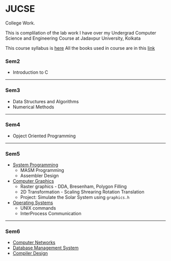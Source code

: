 # JUCSE
College Work.

This is complilation of the lab work I have over my Undergrad Computer Science and Engineering Course at Jadavpur University, Kolkata


This course syllabus is [here](http://www.jaduniv.edu.in/upload_files/course_file/1408615750-1.pdf)
All the books used in course are in this [link](https://mega.nz/#F!AypBWKhT!gvBgMO5sSNIoV5lrQLUpgA)


### Sem2
* Introduction to C


---
### Sem3
* Data Structures and Algorithms
* Numerical Methods


---
### Sem4
* Opject Oriented Programming


---
### Sem5
* [System Programming](https://github.com/aishik-pyne/JUCSE/tree/master/Sem5/SysProg)
  * MASM Programming
  * Assembler Design
* [Computer Graphics](https://github.com/aishik-pyne/JUCSE/tree/master/Sem5/CompGraphics)
  * Raster graphics - DDA, Bresenham, Polygon Filling
  * 2D Transformation - Scaling Shrearing Rotation Translation
  * Project: Simulate the Solar System using `graphics.h`
* [Operating Systems](https://github.com/aishik-pyne/JUCSE/tree/master/Sem5/OS/AishikPyne)
  * UNIX commands
  * InterProcess Communication


---
### Sem6
* [Computer Networks](https://github.com/aishik-pyne/JUCSE/tree/master/Sem6/CompilerDesign)
* [Database Management System](https://github.com/aishik-pyne/JUCSE/tree/master/Sem6/DBMS)
* [Compiler Design](https://github.com/aishik-pyne/JUCSE/tree/master/Sem6/Networks)

